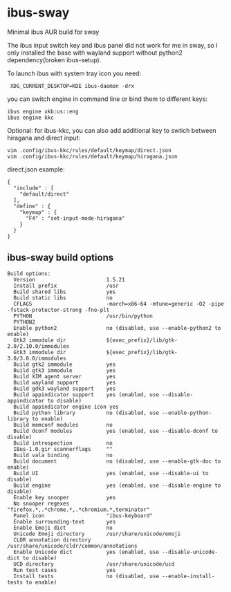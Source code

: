 # ibus-sway

Minimal ibus AUR build for sway 

The ibus input switch key and ibus panel did not work for me in sway, so I only installed
the base with wayland support without python2 dependency(broken ibus-setup).

To launch ibus with system tray icon you need:

	 XDG_CURRENT_DESKTOP=KDE ibus-daemon -drx 

you can switch engine in command line or bind them to different keys:

	ibus engine xkb:us::eng
	ibus engine kkc 

Optional: for ibus-kkc, you can also add additional key to swtich between hiragana and direct input:

	vim .config/ibus-kkc/rules/default/keymap/direct.json
	vim .config/ibus-kkc/rules/default/keymap/hiragana.json

direct.json example:

	{
	  "include" : [
	    "default/direct"
	  ],
	  "define" : {
	    "keymap" : {
	      "F4" : "set-input-mode-hiragana"
	    }
	  }
	}

## ibus-sway build options


	Build options:
	  Version                       1.5.21
	  Install prefix                /usr
	  Build shared libs             yes
	  Build static libs             no
	  CFLAGS                        -march=x86-64 -mtune=generic -O2 -pipe -fstack-protector-strong -fno-plt
	  PYTHON                        /usr/bin/python
	  PYTHON2                       
	  Enable python2                no (disabled, use --enable-python2 to enable)
	  Gtk2 immodule dir             ${exec_prefix}/lib/gtk-2.0/2.10.0/immodules
	  Gtk3 immodule dir             ${exec_prefix}/lib/gtk-3.0/3.0.0/immodules
	  Build gtk2 immodule           yes
	  Build gtk3 immodule           yes
	  Build XIM agent server        yes
	  Build wayland support         yes
	  Build gdk3 wayland support    yes
	  Build appindicator support    yes (enabled, use --disable-appindicator to disable)
	  Build appindicator engine icon yes
	  Build python library          no (disabled, use --enable-python-library to enable)
	  Build memconf modules         no
	  Build dconf modules           yes (enabled, use --disable-dconf to disable)
	  Build introspection           no
	  IBus-1.0.gir scannerflags     ""
	  Build vala binding            no
	  Build document                no (disabled, use --enable-gtk-doc to enable)
	  Build UI                      yes (enabled, use --disable-ui to disable)
	  Build engine                  yes (enabled, use --disable-engine to disable)
	  Enable key snooper            yes
	  No snooper regexes            "firefox.*,.*chrome.*,.*chromium.*,terminator"
	  Panel icon                    "ibus-keyboard"
	  Enable surrounding-text       yes
	  Enable Emoji dict             no
	  Unicode Emoji directory       /usr/share/unicode/emoji
	  CLDR annotation directory     /usr/share/unicode/cldr/common/annotations
	  Enable Unicode dict           yes (enabled, use --disable-unicode-dict to disable)
	  UCD directory                 /usr/share/unicode/ucd
	  Run test cases                yes
	  Install tests                 no (disabled, use --enable-install-tests to enable)

